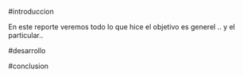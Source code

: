 #introduccion

En este reporte veremos todo lo que hice
el objetivo es generel .. y el particular..

#desarrollo

#conclusion